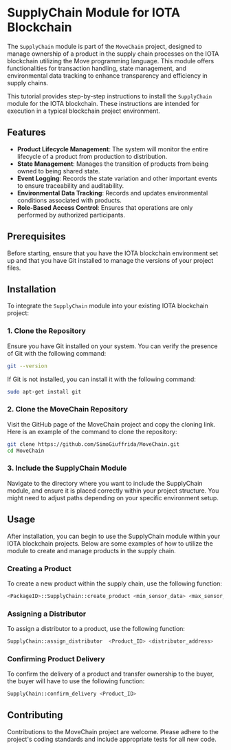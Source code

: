 # SupplyChain Module for IOTA Blockchain

The `SupplyChain` module is part of the `MoveChain` project, designed to manage ownership of a product in the supply chain processes on the IOTA blockchain utilizing the Move programming language. This module offers functionalities for transaction handling, state management, and environmental data tracking to enhance transparency and efficiency in supply chains. 

This tutorial provides step-by-step instructions to install the `SupplyChain` module for the IOTA blockchain. These instructions are intended for execution in a typical blockchain project environment.

## Features

- **Product Lifecycle Management**: The system will monitor the entire lifecycle of a product from production to distribution.
- **State Management**: Manages the transition of products from being owned to being shared state.
- **Event Logging**: Records the state variation and other important events to ensure traceability and auditability.
- **Environmental Data Tracking**: Records and updates environmental conditions associated with products.
- **Role-Based Access Control**: Ensures that operations are only performed by authorized participants.

## Prerequisites

Before starting, ensure that you have the IOTA blockchain environment set up and that you have Git installed to manage the versions of your project files.

## Installation

To integrate the `SupplyChain` module into your existing IOTA blockchain project:

### 1. Clone the Repository

Ensure you have Git installed on your system. You can verify the presence of Git with the following command:

```bash
git --version
```

If Git is not installed, you can install it with the following command:

```bash
sudo apt-get install git
```

### 2. Clone the MoveChain Repository
Visit the GitHub page of the MoveChain project and copy the cloning link. Here is an example of the command to clone the repository:

```bash
git clone https://github.com/SimoGiuffrida/MoveChain.git
cd MoveChain
```

### 3. Include the SupplyChain Module
Navigate to the directory where you want to include the SupplyChain module, and ensure it is placed correctly within your project structure. You might need to adjust paths depending on your specific environment setup.

## Usage
After installation, you can begin to use the SupplyChain module within your IOTA blockchain projects. Below are some examples of how to utilize the module to create and manage products in the supply chain.

### Creating a Product
To create a new product within the supply chain, use the following function:
```bash
<PackageID>::SupplyChain::create_product <min_sensor_data> <max_sensor_data>
```

### Assigning a Distributor
To assign a distributor to a product, use the following function:
```bash
SupplyChain::assign_distributor  <Product_ID> <distributor_address>
```

### Confirming Product Delivery
To confirm the delivery of a product and transfer ownership to the buyer, the buyer will have to use the following function:
```bash
SupplyChain::confirm_delivery <Product_ID>
```

## Contributing
Contributions to the MoveChain project are welcome. Please adhere to the project's coding standards and include appropriate tests for all new code.

